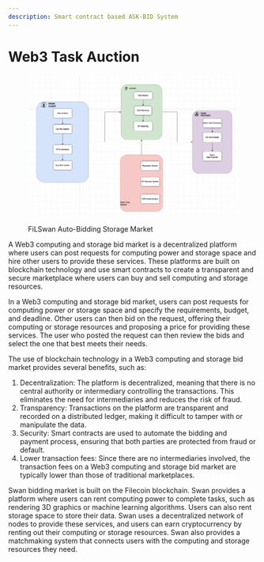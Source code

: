```yaml
---
description: Smart contract based ASK-BID System
---
```


# Web3 Task Auction

<figure><img src="../../.gitbook/assets/image (141).png" alt=""><figcaption><p>FiLSwan Auto-Bidding Storage Market</p></figcaption></figure>

A Web3 computing and storage bid market is a decentralized platform where users can post requests for computing power and storage space and hire other users to provide these services. These platforms are built on blockchain technology and use smart contracts to create a transparent and secure marketplace where users can buy and sell computing and storage resources.

In a Web3 computing and storage bid market, users can post requests for computing power or storage space and specify the requirements, budget, and deadline. Other users can then bid on the request, offering their computing or storage resources and proposing a price for providing these services. The user who posted the request can then review the bids and select the one that best meets their needs.

The use of blockchain technology in a Web3 computing and storage bid market provides several benefits, such as:

1. Decentralization: The platform is decentralized, meaning that there is no central authority or intermediary controlling the transactions. This eliminates the need for intermediaries and reduces the risk of fraud.
2. Transparency: Transactions on the platform are transparent and recorded on a distributed ledger, making it difficult to tamper with or manipulate the data.
3. Security: Smart contracts are used to automate the bidding and payment process, ensuring that both parties are protected from fraud or default.
4. Lower transaction fees: Since there are no intermediaries involved, the transaction fees on a Web3 computing and storage bid market are typically lower than those of traditional marketplaces.

Swan bidding market is built on the Filecoin blockchain. Swan provides a platform where users can rent computing power to complete tasks, such as rendering 3D graphics or machine learning algorithms. Users can also rent storage space to store their data. Swan uses a decentralized network of nodes to provide these services, and users can earn cryptocurrency by renting out their computing or storage resources. Swan also provides a matchmaking system that connects users with the computing and storage resources they need.
